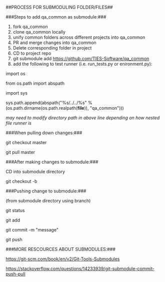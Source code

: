 ##PROCESS FOR SUBMODULING FOLDER/FILES##

###Steps to add qa_common as submodule:###
1) fork qa_common
2) clone qa_common locally
3) unify common folders across different projects into qa_common
4) PR and merge changes into qa_common
5) Delete corresponding folder in project
6) CD to project repo
7) git submodule add https://github.com/TIES-Software/qa_common
8) add the following to test runner (i.e. run_tests.py or enironment.py):

import os

from os.path import abspath

import sys

sys.path.append(abspath("%s/../../%s" % (os.path.dirname(os.path.realpath(__file__)), "qa_common")))

  *may need to modify directory path in above line depending on how nested file runner is*


###When pulling down changes:###

git checkout master

git pull master


###After making changes to submodule:###

CD into submodule directory

git checkout -b <branch name>


###Pushing change to submodule:###

(from submodule directory using branch)

git status

git add

git commit -m "message"

git push


###MORE RESCOURCES ABOUT SUBMODULES:###

https://git-scm.com/book/en/v2/Git-Tools-Submodules

https://stackoverflow.com/questions/14233939/git-submodule-commit-push-pull
